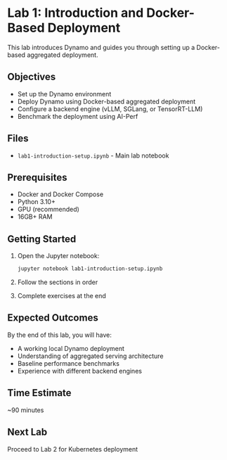 # Lab 1: Introduction and Docker-Based Deployment

This lab introduces Dynamo and guides you through setting up a Docker-based aggregated deployment.

## Objectives

- Set up the Dynamo environment
- Deploy Dynamo using Docker-based aggregated deployment
- Configure a backend engine (vLLM, SGLang, or TensorRT-LLM)
- Benchmark the deployment using AI-Perf

## Files

- `lab1-introduction-setup.ipynb` - Main lab notebook

## Prerequisites

- Docker and Docker Compose
- Python 3.10+
- GPU (recommended)
- 16GB+ RAM

## Getting Started

1. Open the Jupyter notebook:
   ```bash
   jupyter notebook lab1-introduction-setup.ipynb
   ```

2. Follow the sections in order

3. Complete exercises at the end

## Expected Outcomes

By the end of this lab, you will have:
- A working local Dynamo deployment
- Understanding of aggregated serving architecture
- Baseline performance benchmarks
- Experience with different backend engines

## Time Estimate

~90 minutes

## Next Lab

Proceed to Lab 2 for Kubernetes deployment


